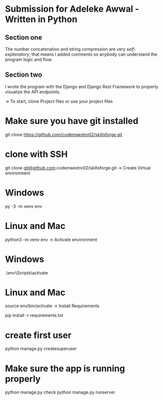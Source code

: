 # Submission for Adeleke Awwal - Written in Python
## Section one
The number concatenation and string compression are very *self-explanatory*, that means I added comments so anybody can understand the program logic and flow.

## Section two
I wrote the program with the Django and Django Rest Framework to properly visualize the API endpoints.

-> To start, clone Project files or use your project files

# Make sure you have git installed
git clone https://github.com/codemaestro02/skillsforge.git
# clone with SSH
git clone git@github.com:codemaestro02/skillsforge.git
-> Create Virtual environment

# Windows
py -3 -m venv env
# Linux and Mac
python3 -m venv env
-> Activate environment

# Windows
.\env\Scripts\activate
# Linux and Mac
source env/bin/activate
-> Install Requirements

pip install -r requirements.txt

# create first user
python manage.py createsuperuser

# Make sure the app is running properly
python manage.py check
python manage.py runserver
